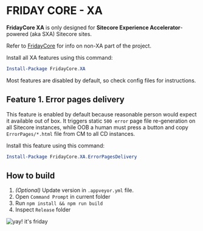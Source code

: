 # FRIDAY CORE - XA

**FridayCore XA** is only designed for **Sitecore Experience Accelerator**-powered (aka SXA) Sitecore sites.

Refer to [FridayCore](https://github.com/AlenPelin/FridayCore) for info on non-XA part of the project.

Install all XA features using this command:

```ps1
Install-Package FridayCore.XA
```

Most features are disabled by default, so check config files for instructions.

## Feature 1. Error pages delivery

This feature is enabled by default because reasonable person would expect it available out of box. It triggers
static `500 error` page file re-generation on all Sitecore instances, while OOB a human must press a button and
copy `ErrorPages/*.html` file from CM to all CD instances.

Install this feature using this command:

```ps1
Install-Package FridayCore.XA.ErrorPagesDelivery
```

## How to build

1. *(Optional)* Update version in `.appveyor.yml` file.
2. Open `Command Prompt` in current folder
3. Run `npm install && npm run build`
4. Inspect `Release` folder

![yay! it's friday](https://user-images.githubusercontent.com/2854666/41104450-b86c2058-6aae-11e8-88ef-7bbafcc799c3.png)
